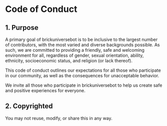 # Code of Conduct

## 1. Purpose

A primary goal of brickuniversebot is to be inclusive to the largest number of contributors, with the most varied and diverse backgrounds possible. As such, we are committed to providing a friendly, safe and welcoming environment for all, regardless of gender, sexual orientation, ability, ethnicity, socioeconomic status, and religion (or lack thereof).

This code of conduct outlines our expectations for all those who participate in our community, as well as the consequences for unacceptable behavior.

We invite all those who participate in brickuniversebot to help us create safe and positive experiences for everyone.

## 2. Copyrighted
You may not reuse, modify, or share this in any way.